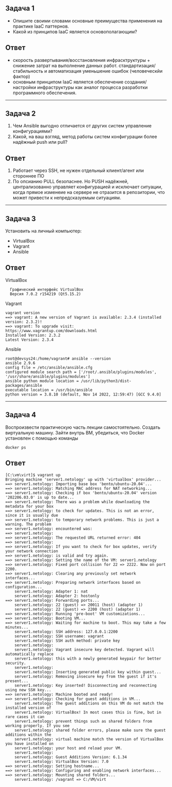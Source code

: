 
## Задача 1

- Опишите своими словами основные преимущества применения на практике IaaC паттернов.
- Какой из принципов IaaC является основополагающим?

## Ответ
- скорость развертывания/восстановления инфрасктруктуры + снижение затрат на выполнение данных работ.
стандартизация/стабильность и автоматизация
уменьшение ошибок (человеческйи фактор)
- основным принципом IaaC является обеспечение создания/настройки инфраструктуры как аналог процесса разработки программного обеспечения. 
___
## Задача 2
1. Чем Ansible выгодно отличается от других систем управление конфигурациями?
2. Какой, на ваш взгляд, метод работы систем конфигурации более надёжный push или pull?
## Ответ
1. Работает через SSH, не нужен отдельный клиент/агент  или стороннее ПО
2. По опсианию PULL безопаснее. Но PUSH надёжней, централизованно управляет конфигурацией и исключает ситуации, когда прямое изменеие
на сервере не отразится в репозитории, что может привести к непредсказуемым ситуациям.

___

## Задача 3

Установить на личный компьютер:

- VirtualBox
- Vagrant
- Ansible


## Ответ
VirtualBox

      Графический интерфейс VirtualBox
      Версия 7.0.2 r154219 (Qt5.15.2)
Vagrant

    vagrant version 
    ==> vagrant: A new version of Vagrant is available: 2.3.4 (installed version: 2.3.2)!
    ==> vagrant: To upgrade visit: https://www.vagrantup.com/downloads.html
    Installed Version: 2.3.2
    Latest Version: 2.3.4
Ansible

    root@devsys24:/home/vagrant# ansible --version
    ansible 2.9.6
    config file = /etc/ansible/ansible.cfg
    configured module search path = ['/root/.ansible/plugins/modules', '/usr/share/ansible/plugins/modules']
    ansible python module location = /usr/lib/python3/dist-packages/ansible
    executable location = /usr/bin/ansible
    python version = 3.8.10 (default, Nov 14 2022, 12:59:47) [GCC 9.4.0]

___
## Задача 4 
Воспроизвести практическую часть лекции самостоятельно.
Создать виртуальную машину.
Зайти внутрь ВМ, убедиться, что Docker установлен с помощью команды
    
    docker ps

## Ответ

    [C:\vm\virt]$ vagrant up
    Bringing machine 'server1.netology' up with 'virtualbox' provider...
    ==> server1.netology: Importing base box 'bento/ubuntu-20.04'...
    ==> server1.netology: Matching MAC address for NAT networking...
    ==> server1.netology: Checking if box 'bento/ubuntu-20.04' version '202206.03.0' is up to date...
    ==> server1.netology: There was a problem while downloading the metadata for your box
    ==> server1.netology: to check for updates. This is not an error, since it is usually due
    ==> server1.netology: to temporary network problems. This is just a warning. The problem
    ==> server1.netology: encountered was:
    ==> server1.netology: 
    ==> server1.netology: The requested URL returned error: 404
    ==> server1.netology: 
    ==> server1.netology: If you want to check for box updates, verify your network connection
    ==> server1.netology: is valid and try again.
    ==> server1.netology: Setting the name of the VM: server1.netology
    ==> server1.netology: Fixed port collision for 22 => 2222. Now on port 2200.
    ==> server1.netology: Clearing any previously set network interfaces...
    ==> server1.netology: Preparing network interfaces based on configuration...
        server1.netology: Adapter 1: nat
        server1.netology: Adapter 2: hostonly
    ==> server1.netology: Forwarding ports...
        server1.netology: 22 (guest) => 20011 (host) (adapter 1)
        server1.netology: 22 (guest) => 2200 (host) (adapter 1)
    ==> server1.netology: Running 'pre-boot' VM customizations...
    ==> server1.netology: Booting VM...
    ==> server1.netology: Waiting for machine to boot. This may take a few minutes...
        server1.netology: SSH address: 127.0.0.1:2200
        server1.netology: SSH username: vagrant
        server1.netology: SSH auth method: private key
        server1.netology: 
        server1.netology: Vagrant insecure key detected. Vagrant will automatically replace
        server1.netology: this with a newly generated keypair for better security.
        server1.netology: 
        server1.netology: Inserting generated public key within guest...
        server1.netology: Removing insecure key from the guest if it's present...
        server1.netology: Key inserted! Disconnecting and reconnecting using new SSH key...
    ==> server1.netology: Machine booted and ready!
    ==> server1.netology: Checking for guest additions in VM...
        server1.netology: The guest additions on this VM do not match the installed version of
        server1.netology: VirtualBox! In most cases this is fine, but in rare cases it can
        server1.netology: prevent things such as shared folders from working properly. If you see
        server1.netology: shared folder errors, please make sure the guest additions within the
        server1.netology: virtual machine match the version of VirtualBox you have installed on
        server1.netology: your host and reload your VM.
        server1.netology: 
        server1.netology: Guest Additions Version: 6.1.34
        server1.netology: VirtualBox Version: 7.0
    ==> server1.netology: Setting hostname...
    ==> server1.netology: Configuring and enabling network interfaces...
    ==> server1.netology: Mounting shared folders...
        server1.netology: /vagrant => C:/VM/virt

